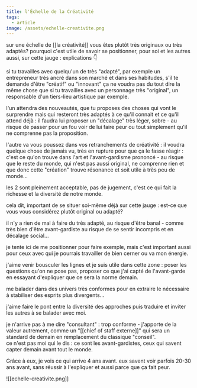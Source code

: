 ```yaml
---
title: l'Échelle de la Créativité
tags:
  - article
image: /assets/echelle-creativite.png
---
```

sur une échelle de [[la créativité]] vous êtes plutôt très originaux ou très adaptés? pourquoi c'est utile de savoir se positionner, pour soi et les autres aussi, sur cette jauge : explications 👇  
  
si tu travailles avec quelqu'un de très "adapté", par exemple un entrepreneur très ancré dans son marché et dans ses habitudes, s'il te demande d'être "créatif" ou "innovant" ça ne voudra pas du tout dire la même chose que si tu travailles avec un personnage très "original", un responsable d'un tiers-lieu artistique par exemple.  
  
l'un attendra des nouveautés, que tu proposes des choses qui vont le surprendre mais qui resteront très adaptés à ce qu'il connait et ce qu'il attend déjà : il faudra lui proposer un "décalage" très léger, sobre - au risque de passer pour un fou voir de lui faire peur ou tout simplement qu'il ne comprenne pas la proposition.  
  
l'autre va vous poussez dans vos retranchements de créativité : il voudra quelque chose de jamais vu, très en rupture pour que ça le fasse réagir : c'est ce qu'on trouve dans l'art et l'avant-gardisme prononcé - au risque que le reste du monde, qui n'est pas aussi original, ne comprenne rien et que donc cette "création" trouve résonance et soit utile à très peu de monde...  
  
les 2 sont pleinement acceptable, pas de jugement, c'est ce qui fait la richesse et la diversité de notre monde.  
  
cela dit, important de se situer soi-même déjà sur cette jauge : est-ce que vous vous considérez plutôt original ou adapté?  
  
il n'y a rien de mal à faire du très adapté, au risque d'être banal - comme très bien d'être avant-gardiste au risque de se sentir incompris et en décalage social...  
  
je tente ici de me positionner pour faire exemple, mais c'est important aussi pour ceux avec qui je pourrais travailler de bien cerner ou va mon énergie.  
  
j'aime venir bousculer les lignes et je suis utile dans cette zone : poser les questions qu'on ne pose pas, proposer ce que j'ai capté de l'avant-garde en essayant d'expliquer que ce sera la norme demain.
  
me balader dans des univers très conformes pour en extraire le nécessaire à stabiliser des esprits plus divergents...  
  
j'aime faire le pont entre la diversité des approches puis traduire et inviter les autres à se balader avec moi.  
  
je n'arrive pas à me dire "consultant" : trop conforme - j'apporte de la valeur autrement, comme un "[[chief of staff externe]]" qui sera un standard de demain en remplacement du classique "conseil".  
ce n'est pas moi qui le dis : ce sont les avant-gardistes, ceux qui savent capter demain avant tout le monde.  
  
Grâce à eux, je vois ce qui arrive 4 ans avant. eux savent voir parfois 20-30 ans avant, sans réussir à l'expliquer et aussi parce que ça fait peur.

![[echelle-creativite.png]]